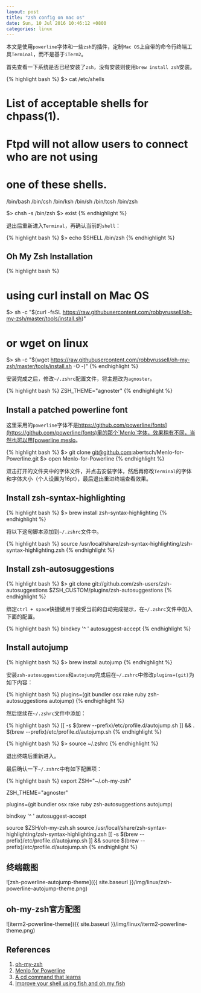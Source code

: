 ```yaml
---
layout: post
title: "zsh config on mac os"
date: Sun, 10 Jul 2016 10:46:12 +0800
categories: linux
---
```


本文是使用`powerline`字体和一些`zsh`的插件，定制`Mac OS`上自带的命令行终端工具`Terminal`，而不是基于`iTerm2`。

首先查看一下系统是否已经安装了`zsh`，没有安装则使用`brew install zsh`安装。

{% highlight bash %}
$> cat /etc/shells

# List of acceptable shells for chpass(1).
# Ftpd will not allow users to connect who are not using
# one of these shells.

/bin/bash
/bin/csh
/bin/ksh
/bin/sh
/bin/tcsh
/bin/zsh

$> chsh -s /bin/zsh
$> exist
{% endhighlight %}

退出后重新进入`Terminal`，再确认当前的`shell`：

{% highlight bash %}
$> echo $SHELL
/bin/zsh
{% endhighlight %}

Oh My Zsh Installation
-----

{% highlight bash %}
# using curl install on Mac OS
$> sh -c "$(curl -fsSL https://raw.githubusercontent.com/robbyrussell/oh-my-zsh/master/tools/install.sh)"
# or wget on linux
$> sh -c "$(wget https://raw.githubusercontent.com/robbyrussell/oh-my-zsh/master/tools/install.sh -O -)"
{% endhighlight %}

安装完成之后，修改`~/.zshrc`配置文件，将主题改为`agnoster`。

{% highlight bash %}
ZSH_THEME="agnoster"
{% endhighlight %}

Install a patched powerline font
-----

这里采用的`powerline`字体不是[https://github.com/powerline/fonts](https://github.com/powerline/fonts)里的那个`Menlo`字体，效果稍有不同，当然也可以用[powerline meslo](https://github.com/powerline/fonts/blob/master/Meslo/Meslo%20LG%20L%20Regular%20for%20Powerline.otf)。

{% highlight bash %}
$> git clone git@github.com:abertsch/Menlo-for-Powerline.git
$> open Menlo-for-Powerline
{% endhighlight %}

双击打开的文件夹中的字体文件，并点击安装字体，然后再修改`Terminal`的字体和字体大小（个人设置为16pt），最后退出重进终端查看效果。

Install zsh-syntax-highlighting
-----

{% highlight bash %}
$> brew install zsh-syntax-highlighting
{% endhighlight %}

将以下这句脚本添加到`~/.zshrc`文件中。

{% highlight bash %}
source /usr/local/share/zsh-syntax-highlighting/zsh-syntax-highlighting.zsh
{% endhighlight %}

Install zsh-autosuggestions
-----

{% highlight bash %}
$> git clone git://github.com/zsh-users/zsh-autosuggestions $ZSH_CUSTOM/plugins/zsh-autosuggestions
{% endhighlight %}

绑定`ctrl + space`快捷键用于接受当前的自动完成提示，在`~/.zshrc`文件中加入下面的配置。

{% highlight bash %}
bindkey '^ ' autosuggest-accept
{% endhighlight %}

Install autojump
-----

{% highlight bash %}
$> brew install autojump
{% endhighlight %}

安装`zsh-autosuggestions`和`autojump`完成后在`~/.zshrc`中修改`plugins=(git)`为如下内容：

{% highlight bash %}
plugins=(git bundler osx rake ruby zsh-autosuggestions autojump)
{% endhighlight %}

然后继续在`~/.zshrc`文件中添加：

{% highlight bash %}
[[ -s $(brew --prefix)/etc/profile.d/autojump.sh ]] && . $(brew --prefix)/etc/profile.d/autojump.sh
{% endhighlight %}

{% highlight bash %}
$> source ~/.zshrc
{% endhighlight %}

退出终端后重新进入。

最后确认一下`~/.zshrc`中有如下配置项：

{% highlight bash %}
export ZSH="~/.oh-my-zsh"

ZSH_THEME="agnoster"

plugins=(git bundler osx rake ruby zsh-autosuggestions autojump)

bindkey '^ ' autosuggest-accept

source $ZSH/oh-my-zsh.sh
source /usr/local/share/zsh-syntax-highlighting/zsh-syntax-highlighting.zsh
[[ -s $(brew --prefix)/etc/profile.d/autojump.sh ]] && source $(brew --prefix)/etc/profile.d/autojump.sh
{% endhighlight %}

终端截图
-----

![zsh-powerline-autojump-theme]({{ site.baseurl }}/img/linux/zsh-powerline-autojump-theme.png)

oh-my-zsh官方配图
-----

![iterm2-powerline-theme]({{ site.baseurl }}/img/linux/iterm2-powerline-theme.png)

References
-----

1. [oh-my-zsh](https://github.com/robbyrussell/oh-my-zsh)
2. [Menlo for Powerline](https://github.com/abertsch/Menlo-for-Powerline)
3. [A cd command that learns](https://github.com/wting/autojump)
4. [Improve your shell using fish and oh my fish](http://jmolivas.com/improve-your-shell-using-fish-and-oh-my-fish)
